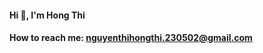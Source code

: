 #### Hi 👋, I'm Hong Thi 
#### How to reach me: nguyenthihongthi.230502@gmail.com

<!--
**ThiNguyen22/ThiNguyen22** is a ✨ _special_ ✨ repository because its `README.md` (this file) appears on your GitHub profile.

- 📫 How to reach me: nguyenthihongthi.230502@gmail.com

